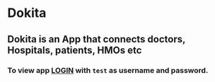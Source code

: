 # Dokita 

## Dokita is an App that connects doctors, Hospitals, patients, HMOs etc

### To view app [LOGIN](https://dockita-web.netlify.app) with `test` as username and password.
